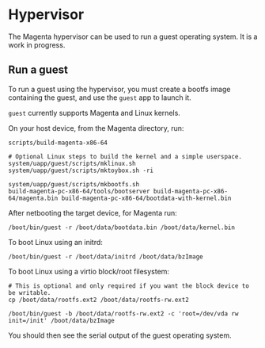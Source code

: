 # Hypervisor

The Magenta hypervisor can be used to run a guest operating system. It is a work
in progress.

## Run a guest

To run a guest using the hypervisor, you must create a bootfs image
containing the guest, and use the `guest` app to launch it.

`guest` currently supports Magenta and Linux kernels.

On your host device, from the Magenta directory, run:

```
scripts/build-magenta-x86-64

# Optional Linux steps to build the kernel and a simple userspace.
system/uapp/guest/scripts/mklinux.sh
system/uapp/guest/scripts/mktoybox.sh -ri

system/uapp/guest/scripts/mkbootfs.sh
build-magenta-pc-x86-64/tools/bootserver build-magenta-pc-x86-64/magenta.bin build-magenta-pc-x86-64/bootdata-with-kernel.bin
```

After netbooting the target device, for Magenta run:

```
/boot/bin/guest -r /boot/data/bootdata.bin /boot/data/kernel.bin
```

To boot Linux using an initrd:

```
/boot/bin/guest -r /boot/data/initrd /boot/data/bzImage
```

To boot Linux using a virtio block/root filesystem:

```
# This is optional and only required if you want the block device to be writable.
cp /boot/data/rootfs.ext2 /boot/data/rootfs-rw.ext2

/boot/bin/guest -b /boot/data/rootfs-rw.ext2 -c 'root=/dev/vda rw init=/init' /boot/data/bzImage
```
You should then see the serial output of the guest operating system.

